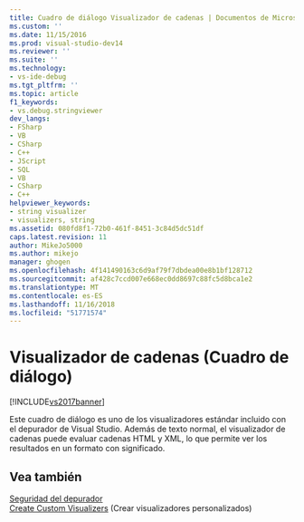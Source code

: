 ```yaml
---
title: Cuadro de diálogo Visualizador de cadenas | Documentos de Microsoft
ms.custom: ''
ms.date: 11/15/2016
ms.prod: visual-studio-dev14
ms.reviewer: ''
ms.suite: ''
ms.technology:
- vs-ide-debug
ms.tgt_pltfrm: ''
ms.topic: article
f1_keywords:
- vs.debug.stringviewer
dev_langs:
- FSharp
- VB
- CSharp
- C++
- JScript
- SQL
- VB
- CSharp
- C++
helpviewer_keywords:
- string visualizer
- visualizers, string
ms.assetid: 080fd8f1-72b0-461f-8451-3c84d5dc51df
caps.latest.revision: 11
author: MikeJo5000
ms.author: mikejo
manager: ghogen
ms.openlocfilehash: 4f141490163c6d9af79f7dbdea00e8b1bf128712
ms.sourcegitcommit: af428c7ccd007e668ec0dd8697c88fc5d8bca1e2
ms.translationtype: MT
ms.contentlocale: es-ES
ms.lasthandoff: 11/16/2018
ms.locfileid: "51771574"
---
```

# <a name="string-visualizer-dialog-box"></a>Visualizador de cadenas (Cuadro de diálogo)
[!INCLUDE[vs2017banner](../includes/vs2017banner.md)]

Este cuadro de diálogo es uno de los visualizadores estándar incluido con el depurador de Visual Studio. Además de texto normal, el visualizador de cadenas puede evaluar cadenas HTML y XML, lo que permite ver los resultados en un formato con significado.  
  
## <a name="see-also"></a>Vea también  
 [Seguridad del depurador](../debugger/debugger-security.md)   
 [Create Custom Visualizers](../debugger/create-custom-visualizers-of-data.md) (Crear visualizadores personalizados)



